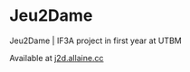 # Jeu2Dame
Jeu2Dame | IF3A project in first year at UTBM   
   
Available at [j2d.allaine.cc](https://j2d.allaine.cc)   
